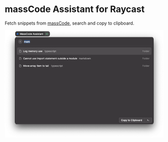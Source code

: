 # massCode Assistant for Raycast

Fetch snippets from [massCode](https://github.com/massCodeIO/massCode), search and copy to clipboard.

<img src="./preview.png">